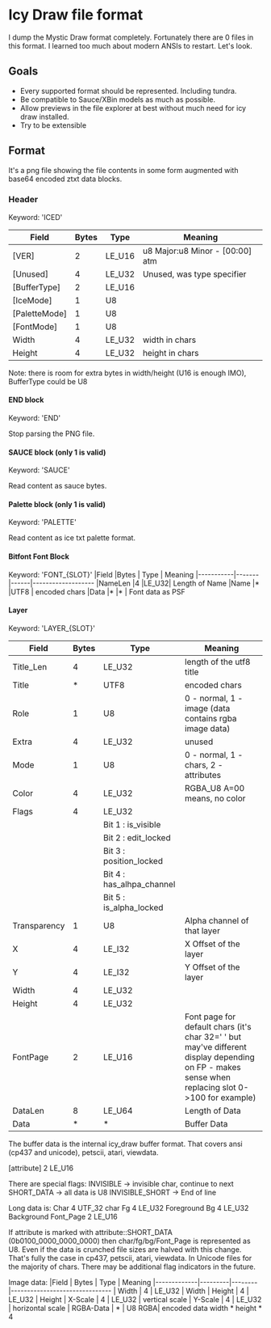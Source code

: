 # Icy Draw file format

I dump the Mystic Draw format completely. Fortunately there are 0 files in this format.
I learned too much about modern ANSIs to restart.
Let's look.

## Goals

- Every supported format should be represented. Including tundra.
- Be compatible to Sauce/XBin models as much as possible.
- Allow previews in the file explorer at best without much need for icy draw installed.
- Try to be extensible

## Format

It's a png file showing the file contents in some form augmented with base64 encoded ztxt data blocks.

### Header

Keyword: 'ICED'

|Field        |Bytes  | Type | Meaning
|-------------|-------|------|----------------------------------
|[VER]        | 2     |LE_U16| u8 Major:u8 Minor - [00:00] atm
|[Unused]     | 4     |LE_U32| Unused, was type specifier
|[BufferType] | 2     |LE_U16|
|[IceMode]    | 1     |U8    |
|[PaletteMode]| 1     |U8    |
|[FontMode]   | 1     |U8    |
|Width        | 4     |LE_U32| width in chars
|Height       | 4     |LE_U32| height in chars

Note: there is room for extra bytes in width/height (U16 is enough IMO), BufferType could be U8

#### END block

Keyword: 'END'

Stop parsing the PNG file.

#### SAUCE block (only 1 is valid)

Keyword: 'SAUCE'

Read content as sauce bytes.

#### Palette block (only 1 is valid)

Keyword: 'PALETTE'

Read content as ice txt palette format.

#### Bitfont Font Block

Keyword: 'FONT_{SLOT}'
|Field      |Bytes  | Type | Meaning
|-----------|-------|------|-------------------
|NameLen    |4      |LE_U32| Length of Name
|Name       |*      |UTF8  | encoded chars
|Data       |*      |*     | Font data as PSF

#### Layer

Keyword: 'LAYER_{SLOT}'

|Field        |Bytes   | Type | Meaning
|-------------|--------|------|-------------------------------
|Title_Len    |4       |LE_U32| length of the utf8 title
|Title        |*       |UTF8  | encoded chars
|Role         |1       |U8    | 0 - normal, 1 - image (data contains rgba image data)
|Extra        |4       |LE_U32| unused
|Mode         |1       |U8    | 0 - normal, 1 - chars, 2 - attributes
|Color        |4       |LE_U32| RGBA_U8 A=00 means, no color
|Flags        |4       |LE_U32|
|             |        |Bit 1   : is_visible
|             |        |Bit 2   : edit_locked
|             |        |Bit 3   : position_locked
|             |        |Bit 4   : has_alhpa_channel
|             |        |Bit 5   : is_alpha_locked
|Transparency |1       |U8     | Alpha channel of that layer
|X            |4       |LE_I32 | X Offset of the layer
|Y            |4       |LE_I32 | Y Offset of the layer
|Width        |4       |LE_U32 |
|Height       |4       |LE_U32 |
|FontPage     |2       |LE_U16 | Font page for default chars (it's char 32=' ' but may've different display depending on FP - makes sense when replacing slot 0->100 for example)
|DataLen      |8       |LE_U64 | Length of Data
|Data         |*       |*      | Buffer Data

The buffer data is the internal icy_draw buffer format. That covers ansi (cp437 and unicode), petscii, atari, viewdata.

[attribute]  2  LE_U16 

There are special flags:
INVISIBLE -> invisible char, continue to next
SHORT_DATA -> all data is U8
INVISIBLE_SHORT -> End of line

Long data is:
Char         4  UTF_32 char
Fg           4  LE_U32 Foreground
Bg           4  LE_U32 Background
Font_Page    2  LE_U16

If attribute is marked with attribute::SHORT_DATA (0b0100_0000_0000_0000) then char/fg/bg/Font_Page is represented as U8. Even if the data is crunched file sizes are halved with this change. That's fully the case in cp437, petscii, atari, viewdata. In Unicode files for the majority of chars. There may be additional flag indicators in the future.

Image data:
|Field        | Bytes   | Type   | Meaning
|-------------|---------|--------|-------------------------------
| Width       | 4       | LE_U32 | Width
| Height      | 4       | LE_U32 | Height
| X-Scale     | 4       | LE_U32 | vertical scale
| Y-Scale     | 4       | LE_U32 | horizontal scale
| RGBA-Data   | *       | U8 RGBA| encoded data width * height * 4
